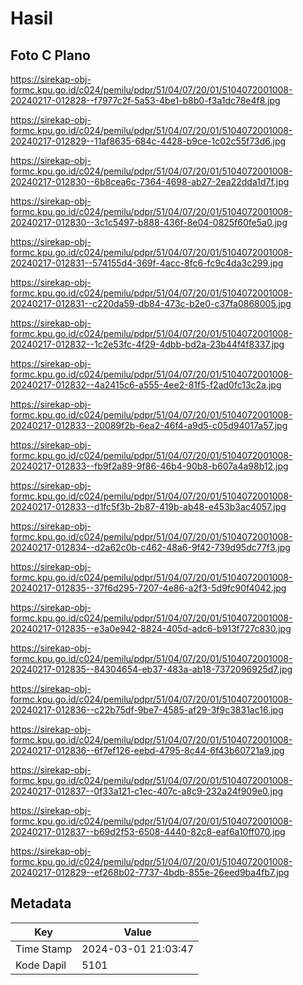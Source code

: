 # Hasil

## Foto C Plano

https://sirekap-obj-formc.kpu.go.id/c024/pemilu/pdpr/51/04/07/20/01/5104072001008-20240217-012828--f7977c2f-5a53-4be1-b8b0-f3a1dc78e4f8.jpg

https://sirekap-obj-formc.kpu.go.id/c024/pemilu/pdpr/51/04/07/20/01/5104072001008-20240217-012829--11af8635-684c-4428-b9ce-1c02c55f73d6.jpg

https://sirekap-obj-formc.kpu.go.id/c024/pemilu/pdpr/51/04/07/20/01/5104072001008-20240217-012830--6b8cea6c-7364-4698-ab27-2ea22dda1d7f.jpg

https://sirekap-obj-formc.kpu.go.id/c024/pemilu/pdpr/51/04/07/20/01/5104072001008-20240217-012830--3c1c5497-b888-436f-8e04-0825f60fe5a0.jpg

https://sirekap-obj-formc.kpu.go.id/c024/pemilu/pdpr/51/04/07/20/01/5104072001008-20240217-012831--574155d4-369f-4acc-8fc6-fc9c4da3c299.jpg

https://sirekap-obj-formc.kpu.go.id/c024/pemilu/pdpr/51/04/07/20/01/5104072001008-20240217-012831--c220da59-db84-473c-b2e0-c37fa0868005.jpg

https://sirekap-obj-formc.kpu.go.id/c024/pemilu/pdpr/51/04/07/20/01/5104072001008-20240217-012832--1c2e53fc-4f29-4dbb-bd2a-23b44f4f8337.jpg

https://sirekap-obj-formc.kpu.go.id/c024/pemilu/pdpr/51/04/07/20/01/5104072001008-20240217-012832--4a2415c6-a555-4ee2-81f5-f2ad0fc13c2a.jpg

https://sirekap-obj-formc.kpu.go.id/c024/pemilu/pdpr/51/04/07/20/01/5104072001008-20240217-012833--20089f2b-6ea2-46f4-a9d5-c05d94017a57.jpg

https://sirekap-obj-formc.kpu.go.id/c024/pemilu/pdpr/51/04/07/20/01/5104072001008-20240217-012833--fb9f2a89-9f86-46b4-90b8-b607a4a98b12.jpg

https://sirekap-obj-formc.kpu.go.id/c024/pemilu/pdpr/51/04/07/20/01/5104072001008-20240217-012833--d1fc5f3b-2b87-419b-ab48-e453b3ac4057.jpg

https://sirekap-obj-formc.kpu.go.id/c024/pemilu/pdpr/51/04/07/20/01/5104072001008-20240217-012834--d2a62c0b-c462-48a6-9f42-739d95dc77f3.jpg

https://sirekap-obj-formc.kpu.go.id/c024/pemilu/pdpr/51/04/07/20/01/5104072001008-20240217-012835--37f6d295-7207-4e86-a2f3-5d9fc90f4042.jpg

https://sirekap-obj-formc.kpu.go.id/c024/pemilu/pdpr/51/04/07/20/01/5104072001008-20240217-012835--e3a0e942-8824-405d-adc6-b913f727c830.jpg

https://sirekap-obj-formc.kpu.go.id/c024/pemilu/pdpr/51/04/07/20/01/5104072001008-20240217-012835--84304654-eb37-483a-ab18-7372096925d7.jpg

https://sirekap-obj-formc.kpu.go.id/c024/pemilu/pdpr/51/04/07/20/01/5104072001008-20240217-012836--c22b75df-9be7-4585-af29-3f9c3831ac16.jpg

https://sirekap-obj-formc.kpu.go.id/c024/pemilu/pdpr/51/04/07/20/01/5104072001008-20240217-012836--6f7ef126-eebd-4795-8c44-6f43b60721a9.jpg

https://sirekap-obj-formc.kpu.go.id/c024/pemilu/pdpr/51/04/07/20/01/5104072001008-20240217-012837--0f33a121-c1ec-407c-a8c9-232a24f909e0.jpg

https://sirekap-obj-formc.kpu.go.id/c024/pemilu/pdpr/51/04/07/20/01/5104072001008-20240217-012837--b69d2f53-6508-4440-82c8-eaf6a10ff070.jpg

https://sirekap-obj-formc.kpu.go.id/c024/pemilu/pdpr/51/04/07/20/01/5104072001008-20240217-012829--ef268b02-7737-4bdb-855e-26eed9ba4fb7.jpg


## Metadata

| Key        | Value               |
| ---------- | ------------------- |
| Time Stamp | 2024-03-01 21:03:47 |
| Kode Dapil | 5101                |



